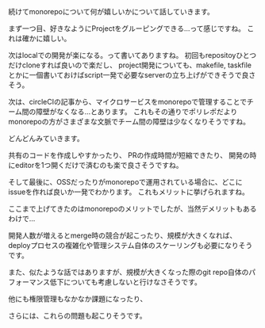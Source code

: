 続けてmonorepoについて何が嬉しいかについて話していきます。

まず一つ目、好きなようにProjectをグルーピングできる...って感じですね。
これは確かに嬉しい。

次はlocalでの開発が楽になる。って書いてありますね。
初回もrepositoyひとつだけcloneすれば良いので楽だし、
project開発についても、makefile, taskfileとかに一個書いておけばscript一発で必要なserverの立ち上げができそうで良さそう。

次は、circleCIの記事から、マイクロサービスをmonorepoで管理することでチーム間の障壁がなくなる...とあります。
これもその通りでポリレポだよりmonorepoの方がさまざまな文脈でチーム間の障壁は少なくなりそうですね。


どんどんみていきます。

共有のコードを作成しやすかったり、
PRの作成時間が短縮できたり、
開発の時にeditorを1つ開くだけで済むのも楽で良さそうですね。

そして最後に、OSSだったりがmonorepoで運用されている場合に、どこにissueを作れば良いか一発でわかります。
これもメリットに挙げられますね。


ここまで上げてきたのはmonorepoのメリットでしたが、当然デメリットもあるわけで...

開発人数が増えるとmerge時の競合が起こったり、規模が大きくなれば、deployプロセスの複雑化や管理システム自体のスケーリングも必要になりそうです。

また、似たような話ではありますが、規模が大きくなった際のgit repo自体のパフォーマンス低下についても考慮しないと行けなさそうです。

他にも権限管理もなかなか課題になったり、

さらには、これらの問題も起こりそうです。




